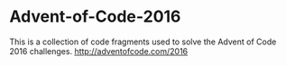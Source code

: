 # Advent-of-Code-2016
This is a collection of code fragments used to solve the Advent of Code 2016 challenges.
http://adventofcode.com/2016
